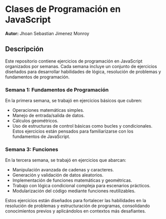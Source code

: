 # Clases de Programación en JavaScript  
**Autor:** Jhoan Sebastian Jimenez Monroy  

## Descripción  
Este repositorio contiene ejercicios de programación en JavaScript organizados por semanas. Cada semana incluye un conjunto de ejercicios diseñados para desarrollar habilidades de lógica, resolución de problemas y fundamentos de programación.  

### Semana 1: Fundamentos de Programación  
En la primera semana, se trabajó en ejercicios básicos que cubren:  
- Operaciones matemáticas simples.  
- Manejo de entrada/salida de datos.  
- Cálculos geométricos.  
- Uso de estructuras de control básicas como bucles y condicionales.  
Estos ejercicios están pensados para familiarizarse con los fundamentos de JavaScript.  

### Semana 3: Funciones

En la tercera semana, se trabajó en ejercicios que abarcan:  
- Manipulación avanzada de cadenas y caracteres.  
- Generación y validación de datos aleatorios.  
- Implementación de funciones matemáticas y geométricas.  
- Trabajo con lógica condicional compleja para escenarios prácticos.  
- Modularización del código mediante funciones reutilizables.  

Estos ejercicios están diseñados para fortalecer las habilidades en la resolución de problemas y estructuración de programas, consolidando conocimientos previos y aplicándolos en contextos más desafiantes.  
